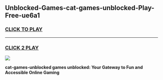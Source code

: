 
## Unblocked-Games-cat-games-unblocked-Play-Free-ue6a1
<h3>
<a href="https://premium76.site?title=cat-games-unblocked&ref=09A">CLICK TO PLAY</a></h3>
<hr>

<h3>
<a href="https://premium76.site?title=cat-games-unblocked&ref=09A">CLICK 2 PLAY</a>
  
</h3>

<a href="https://premium76.site?title=cat-games-unblocked&ref=09A"><img src="https://clearcache.store/games.png"></a>


**cat-games-unblocked games unblocked: Your Gateway to Fun and Accessible Online Gaming**
